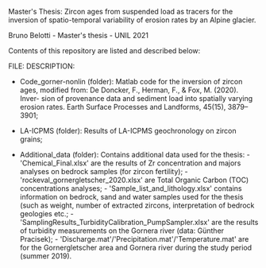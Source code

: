 Master's Thesis: Zircon ages from suspended load as tracers for the inversion of spatio-temporal variability of erosion rates by an Alpine glacier.

Bruno Belotti - Master's thesis - UNIL 2021

Contents of this repository are listed and described below:

FILE:                                     DESCRIPTION:

- Code_gorner-nonlin (folder):             Matlab code for the inversion of zircon ages, modified
                                          from: De Doncker, F., Herman, F., & Fox, M. (2020). Inver-
                                          sion of provenance data and sediment load into spatially
                                          varying  erosion  rates. Earth Surface Processes and
                                          Landforms, 45(15), 3879–3901;

- LA-ICPMS (folder):                       Results of LA-ICPMS geochronology on zircon grains;

- Additional_data (folder):                Contains additional data used for the thesis:
                                          - 'Chemical_Final.xlsx' are the results of Zr concentration
                                          and majors analyses on bedrock samples (for zircon fertility);
                                          - 'rockeval_gornergletscher_2020.xlsx' are Total Organic
                                          Carbon (TOC) concentrations analyses;
                                          - 'Sample_list_and_lithology.xlsx' contains information
                                          on bedrock, sand and water samples used for the thesis (such
                                          as weight, number of extracted zircons, interpretation of
                                          bedrock geologies etc.;
                                          - 'SamplingResults_TurbidityCalibration_PumpSampler.xlsx'
                                          are the results of turbidity measurements on the Gornera
                                          river (data: Günther Pracisek);
                                          - 'Discharge.mat'/'Precipitation.mat'/'Temperature.mat' are
                                          for the Gornergletscher area and Gornera river during the
                                          study period (summer 2019).
